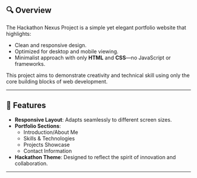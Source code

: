 
## 🔍 Overview

The Hackathon Nexus Project is a simple yet elegant portfolio website that highlights:

- Clean and responsive design.
- Optimized for desktop and mobile viewing.
- Minimalist approach with only **HTML** and **CSS**—no JavaScript or frameworks.

This project aims to demonstrate creativity and technical skill using only the core building blocks of web development.

---

## 🚀 Features

- **Responsive Layout**: Adapts seamlessly to different screen sizes.
- **Portfolio Sections**:
  - Introduction/About Me
  - Skills & Technologies
  - Projects Showcase
  - Contact Information
- **Hackathon Theme**: Designed to reflect the spirit of innovation and collaboration.

---
